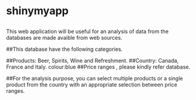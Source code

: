 # shinymyapp

##
This web application will be useful for an analysis of data from the databases are made avaible from web sources.

##This database have the following categories.

##Products: Beer, Spirits, Wine and Refreshment.
##Country: Canada, France and Italy. colour:blue
##Price ranges , please kindly refer database.

##For the analysis purpose, you can select multiple products or a single product from the country with an appropriate selection between price ranges.
